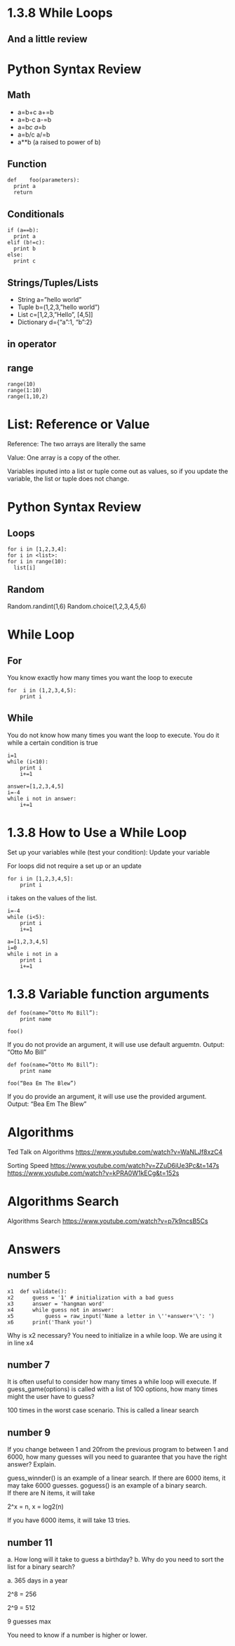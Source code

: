 # 1.3.8 While Loops

## And a little review

# Python Syntax Review

## Math

* a=b+c   a+=b  
* a=b-c   a-=b
* a=b*c   a*=b
* a=b/c   a/=b
* a**b  (a raised to power of b)

## Function

```
def    foo(parameters):
  print a
  return 
```

## Conditionals

```
if (a==b):
  print a
elif (b!=c):
  print b
else:
  print c
```

## Strings/Tuples/Lists

* String  a=”hello world”
* Tuple b=(1,2,3,”hello world”)
* List   c=[1,2,3,”Hello”, [4,5]]
* Dictionary d={“a”:1, “b”:2}

## in operator

## range

```
range(10)
range(1:10)
range(1,10,2)
```

# List: Reference or Value

Reference: The two arrays are literally the same

Value: One array is a copy of the other.

Variables inputed into a list or tuple come out as values, so if you update the variable, the list or tuple does not change.

# Python Syntax Review

## Loops

```
for i in [1,2,3,4]:
for i in <list>:
for i in range(10):
  list[i]
```

## Random

Random.randint(1,6)
Random.choice(1,2,3,4,5,6)

# While Loop

## For

You know exactly how many times you want the loop to execute

```
for  i in (1,2,3,4,5):
    print i
```

## While

You do not know how many times you want the loop to execute.  You do it while a certain condition is true

```
i=1
while (i<10):
    print i
    i+=1

answer=[1,2,3,4,5]
i=-4
while i not in answer:
    i+=1
```

# 1.3.8 How to Use a While Loop

Set up your variables
while (test your condition):
    Update your variable

For loops did not require a set up or an update

```
for i in [1,2,3,4,5]:
    print i
```

i  takes on the values of the list.

```
i=-4
while (i<5):
    print i
    i+=1

a=[1,2,3,4,5]
i=0
while i not in a
    print i
    i+=1
```

# 1.3.8 Variable function arguments

```
def foo(name=”Otto Mo Bill”):
    print name

foo()
```

If you do not provide an argument, it will use use default arguemtn.
Output: “Otto Mo Bill”

```
def foo(name=”Otto Mo Bill”):
    print name

foo(“Bea Em The Blew”)
```

If you do provide an argument, it will use use the provided argument.
Output: “Bea Em The Blew”

# Algorithms

Ted Talk on Algorithms
https://www.youtube.com/watch?v=WaNLJf8xzC4
	
Sorting Speed
https://www.youtube.com/watch?v=ZZuD6iUe3Pc&t=147s
https://www.youtube.com/watch?v=kPRA0W1kECg&t=152s

# Algorithms Search

Algorithms Search
https://www.youtube.com/watch?v=p7k9ncsB5Cs

# Answers

## number 5

```
x1  def validate():
x2      guess = '1' # initialization with a bad guess
x3      answer = 'hangman word'
x4      while guess not in answer:
x5          guess = raw_input('Name a letter in \''+answer+'\': ')
x6      print('Thank you!')
```

Why is x2 necessary?
You need to initialize in a while loop.  We are using it in line x4

## number 7

It is often useful to consider how many times a while loop will execute. If guess_game(options) is called with a list of 100 options, how many times might the user have to guess?

100 times in the worst case scenario.  This is called a linear search

## number 9

If you change between 1 and 20from the previous program to between 1 and 6000, how many guesses will you need to guarantee that you have the right answer? Explain.

guess_winnder() is an example of a linear search.  If there are 6000 items, it may take 6000 guesses.
goguess() is an example of a binary search.  
If there are N items, it will take

2^x = n, x = log2(n)

If you have 6000 items, it will take 13 tries. 

## number 11

a. How long will it take to guess a birthday?
b. Why do you need to sort the list for a binary search?

a. 365 days in a year

2^8 = 256

2^9 = 512

9 guesses max

You need to know if a number is higher or lower.
